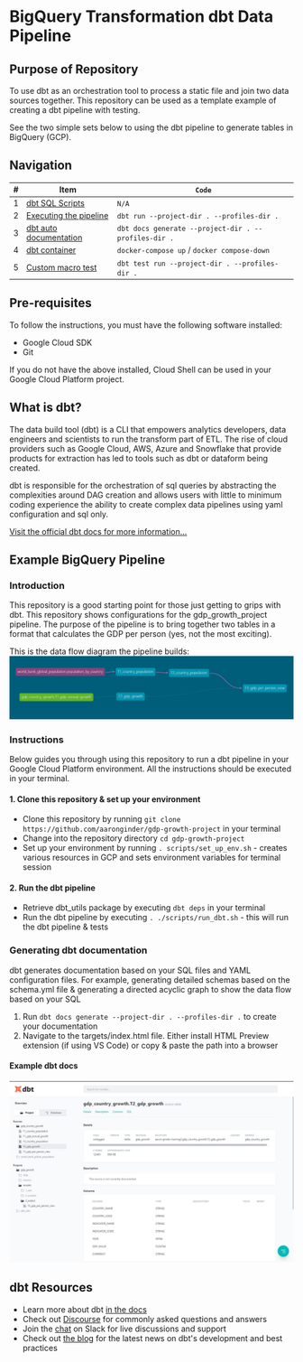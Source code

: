 # **BigQuery Transformation dbt Data Pipeline**

## **Purpose of Repository**
To use dbt as an orchestration tool to process a static file and join two data sources together. This repository can be used as a template example of creating a dbt pipeline with testing.

See the two simple sets below to using the dbt pipeline to generate tables in BigQuery (GCP).

## **Navigation**

\# | Item| `Code`|
--- | --- | ---|
 1| [dbt SQL Scripts](https://github.com/aaronginder/gdp-growth-project/tree/master/scripts)| `N/A`
 2| [Executing the pipeline](https://github.com/aaronginder/gdp-growth-project/tree/master/scripts)| `dbt run --project-dir . --profiles-dir .`
 3| [dbt auto documentation](https://github.com/aaronginder/gdp-growth-project)| `dbt docs generate --project-dir . --profiles-dir .`
 4| [dbt container](https://github.com/aaronginder/gdp-growth-project/tree/master/containerisation)| `docker-compose up` / `docker compose-down`
 5| [Custom macro test](https://github.com/aaronginder/gdp-growth-project/tree/master/macros)| `dbt test run --project-dir . --profiles-dir .`

## **Pre-requisites**
To follow the instructions, you must have the following software installed:
* Google Cloud SDK
* Git

If you do not have the above installed, Cloud Shell can be used in your Google Cloud Platform project.

## **What is dbt?**
The data build tool (dbt) is a CLI that empowers analytics developers, data engineers and scientists to run the transform part of ETL. The rise of cloud providers such as Google Cloud, AWS, Azure and Snowflake that provide products for extraction has led to tools such as dbt or dataform being created.

dbt is responsible for the orchestration of sql queries by abstracting the complexities around DAG creation and allows users with little to minimum coding experience the ability to create complex data pipelines using yaml configuration and sql only.

[Visit the official dbt docs for more information...](https://docs.getdbt.com/docs/introduction)

## **Example BigQuery Pipeline**
### Introduction
This repository is a good starting point for those just getting to grips with dbt. This repository shows configurations for the gdp_growth_project pipeline. The purpose of the pipeline is to bring together two tables in a format that calculates the GDP per person (yes, not the most exciting).

This is the data flow diagram the pipeline builds:
![dbt DAG](./assets/dbt-dag.JPG)

### **Instructions**
Below guides you through using this repository to run a dbt pipeline in your Google Cloud Platform environment. All the instructions should be executed in your terminal.

#### **1. Clone this repository & set up your environment**
* Clone this repository by running `git clone https://github.com/aaronginder/gdp-growth-project` in your terminal
* Change into the repository directory `cd gdp-growth-project`
* Set up your environment by running `. scripts/set_up_env.sh` - creates various resources in GCP and sets environment variables for terminal session

#### **2. Run the dbt pipeline**
* Retrieve dbt_utils package by executing `dbt deps` in your terminal
* Run the dbt pipeline by executing `. ./scripts/run_dbt.sh` - this will run the dbt pipeline & tests

### **Generating dbt documentation**
dbt generates documentation based on your SQL files and YAML configuration files. For example, generating detailed schemas based on the schema.yml file & generating a directed acyclic graph to show the data flow based on your SQL 

1. Run `dbt docs generate --project-dir . --profiles-dir .` to create your documentation
2. Navigate to the targets/index.html file. Either install HTML Preview extension (if using VS Code) or copy & paste the path into a browser
#### **Example dbt docs**
![Example dbt documentation](./assets/dbt-docs.JPG)
## **dbt Resources**
- Learn more about dbt [in the docs](https://docs.getdbt.com/docs/introduction)
- Check out [Discourse](https://discourse.getdbt.com/) for commonly asked questions and answers
- Join the [chat](http://slack.getdbt.com/) on Slack for live discussions and support
- Check out [the blog](https://blog.getdbt.com/) for the latest news on dbt's development and best practices
